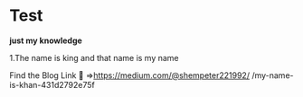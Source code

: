 # Test
**just my knowledge**

1.The name is king and that name is my name

Find the Blog Link :link: =>https://medium.com/@shempeter221992/
/my-name-is-khan-431d2792e75f